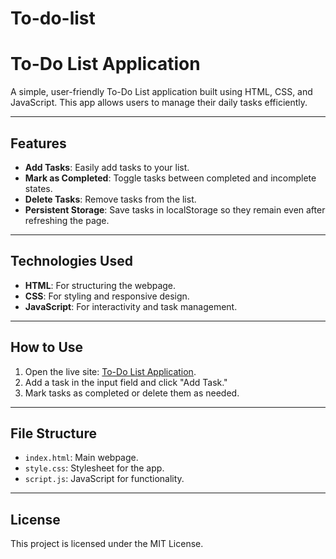 # To-do-list

# To-Do List Application

A simple, user-friendly To-Do List application built using HTML, CSS, and JavaScript. This app allows users to manage their daily tasks efficiently.

---

## Features
- **Add Tasks**: Easily add tasks to your list.
- **Mark as Completed**: Toggle tasks between completed and incomplete states.
- **Delete Tasks**: Remove tasks from the list.
- **Persistent Storage**: Save tasks in localStorage so they remain even after refreshing the page.

---

## Technologies Used
- **HTML**: For structuring the webpage.
- **CSS**: For styling and responsive design.
- **JavaScript**: For interactivity and task management.

---

## How to Use
1. Open the live site: [To-Do List Application](https://<your-username>.github.io/to-do-list).
2. Add a task in the input field and click "Add Task."
3. Mark tasks as completed or delete them as needed.

---

## File Structure
- `index.html`: Main webpage.
- `style.css`: Stylesheet for the app.
- `script.js`: JavaScript for functionality.

---

## License
This project is licensed under the MIT License.
